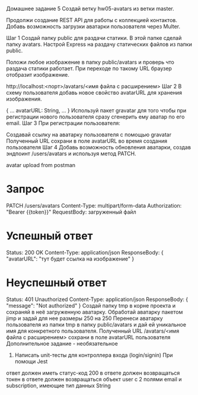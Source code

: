 Домашнее задание 5
Создай ветку hw05-avatars из ветки master.

Продолжи создание REST API для работы с коллекцией контактов. Добавь возможность загрузки аватарки пользователя через Multer.

Шаг 1
Создай папку public для раздачи статики. В этой папке сделай папку avatars. Настрой Express на раздачу статических файлов из папки public.

Положи любое изображение в папку public/avatars и проверь что раздача статики работает. При переходе по такому URL браузер отобразит изображение.

http://localhost:<порт>/avatars/<имя файла с расширением>
Шаг 2
В схему пользователя добавь новое свойство avatarURL для хранения изображения.

{
...
avatarURL: String,
...
}
Используй пакет gravatar для того чтобы при регистрации нового пользователя сразу сгенерить ему аватар по его email.
Шаг 3
При регистрации пользователя:

Создавай ссылку на аватарку пользователя с помощью gravatar
Полученный URL сохрани в поле avatarURL во время создания пользователя
Шаг 4
Добавь возможность обновления аватарки, создав эндпоинт /users/avatars и используя метод PATCH.

avatar upload from postman

# Запрос

PATCH /users/avatars
Content-Type: multipart/form-data
Authorization: "Bearer {{token}}"
RequestBody: загруженный файл

# Успешный ответ

Status: 200 OK
Content-Type: application/json
ResponseBody: {
"avatarURL": "тут будет ссылка на изображение"
}

# Неуспешный ответ

Status: 401 Unauthorized
Content-Type: application/json
ResponseBody: {
"message": "Not authorized"
}
Создай папку tmp в корне проекта и сохраняй в неё загруженную аватарку.
Обработай аватарку пакетом jimp и задай для нее размеры 250 на 250
Перенеси аватарку пользователя из папки tmp в папку public/avatars и дай ей уникальное имя для конкретного пользователя.
Полученный URL /avatars/<имя файла с расширением> сохрани в поле avatarURL пользователя
Дополнительное задание - необязательное

1. Написать unit-тесты для контроллера входа (login/signin)
   При помощи Jest

ответ должен иметь статус-код 200
в ответе должен возвращаться токен
в ответе должен возвращаться объект user с 2 полями email и subscription, имеющие тип данных String

